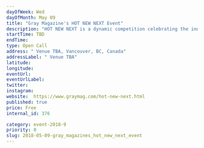 ```yaml
---
dayOfWeek: Wed
dayOfMonth: May 09
title: "Gray Magazine's HOT NEW NEXT Event"
description: "HOT NEW NEXT is a dynamic competition celebrating the innovative ideas that move Pacific Northwest design forward. This Shark Tank-style program will offer contestants in each city the chance to present a rapid-fire pitch of a compelling new design-related concept or product to an expert panel and live audience.<br> <br> Judges (and the audience) will vote, and regional winners will be featured in GRAY magazine, receive off-site mentorship by our judges, and advance to the championship round—held on the GRAY Stage at IDS Vancouver—to compete for a cash prize and the designation of truly being the next big thing in Pacific Northwest design.<br> <br> ​All design disciplines are welcome, from architecture and furniture to interiors, fashion, tech, and beyond."
startTime: TBD 
endTime: 
type: Open Call
address: " Venue TBA, Vancouver, BC, Canada"
addressLabel: " Venue TBA"
latitude: 
longitude: 
eventUrl: 
eventUrlLabel: 
twitter: 
instagram: 
website:  https://www.graymag.com/hot-new-next.html
published: true
price: Free
internal_id: 376

category: event-2018-9
priority: 0
slug: 2018-05-09-gray_magazines_hot_new_next_event
---
```

